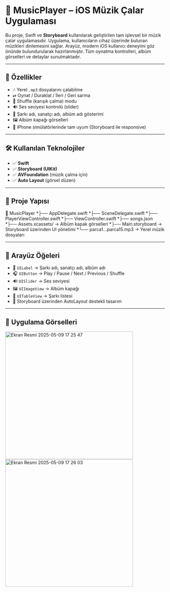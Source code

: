# 🎵 MusicPlayer – iOS Müzik Çalar Uygulaması

Bu proje, Swift ve **Storyboard** kullanılarak geliştirilen tam işlevsel bir müzik çalar uygulamasıdır. Uygulama, kullanıcıların cihaz üzerinde bulunan müzikleri dinlemesini sağlar. Arayüz, modern iOS kullanıcı deneyimi göz önünde bulundurularak hazırlanmıştır. Tüm oynatma kontrolleri, albüm görselleri ve detaylar sunulmaktadır.

---

## 🧠 Özellikler

- 🎶 Yerel `.mp3` dosyalarını çalabilme  
- ⏯ Oynat / Duraklat / İleri / Geri sarma  
- 🔁 Shuffle (karışık çalma) modu  
- 🔊 Ses seviyesi kontrolü (slider)  
- 🎵 Şarkı adı, sanatçı adı, albüm adı gösterimi  
- 🖼 Albüm kapağı görselleri  
- 📱 iPhone simülatörlerinde tam uyum (Storyboard ile responsive)

---

## 🛠 Kullanılan Teknolojiler

- ✅ **Swift**
- ✅ **Storyboard (UIKit)**
- ✅ **AVFoundation** (müzik çalma için)
- ✅ **Auto Layout** (görsel düzen)

---

## 📂 Proje Yapısı

📁 MusicPlayer
*├── AppDelegate.swift
*├── SceneDelegate.swift
*├── PlayerViewController.swift
*├── ViewController.swift
*├── songs.json
*├── Assets.xcassets/ → Albüm kapak görselleri
*├── Main.storyboard → Storyboard üzerinden UI yönetimi
*└── parca1...parca15.mp3 → Yerel müzik dosyaları


---

## 🎨 Arayüz Öğeleri

- 🎵 `UILabel` → Şarkı adı, sanatçı adı, albüm adı
- 🎧 `UIButton` → Play / Pause / Next / Previous / Shuffle
- 🔊 `UISlider` → Ses seviyesi
- 🖼 `UIImageView` → Albüm kapağı
- 📍 `UITableView` → Şarkı listesi
- 🧱 Storyboard üzerinden AutoLayout destekli tasarım

---

## 📱 Uygulama Görselleri

<img width="403" alt="Ekran Resmi 2025-05-09 17 25 47" src="https://github.com/user-attachments/assets/39343158-8b38-4ce3-96b7-936178b3d7ab" />
<img width="403" alt="Ekran Resmi 2025-05-09 17 26 03" src="https://github.com/user-attachments/assets/8008a984-fec9-421c-a345-0d869e301465" />




